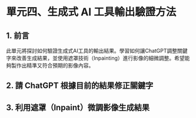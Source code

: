 # 單元四、生成式 AI 工具輸出驗證方法

## 1. 前言
此單元將探討如何驗證生成式AI工具的輸出結果。學習如何讓ChatGPT調整關鍵字來改善生成結果，並使用遮罩技術（Inpainting）進行影像的細微調整。希望能夠製作出精準又符合預期的影像內容。

## 2. 請 ChatGPT 根據目前的結果修正關鍵字

## 3. 利用遮罩（Inpaint）微調影像生成結果